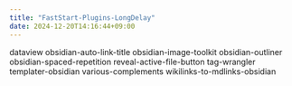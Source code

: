 ```yaml
---
title: "FastStart-Plugins-LongDelay"
date: 2024-12-20T14:16:44+09:00
---
```

dataview
obsidian-auto-link-title
obsidian-image-toolkit
obsidian-outliner
obsidian-spaced-repetition
reveal-active-file-button
tag-wrangler
templater-obsidian
various-complements
wikilinks-to-mdlinks-obsidian
